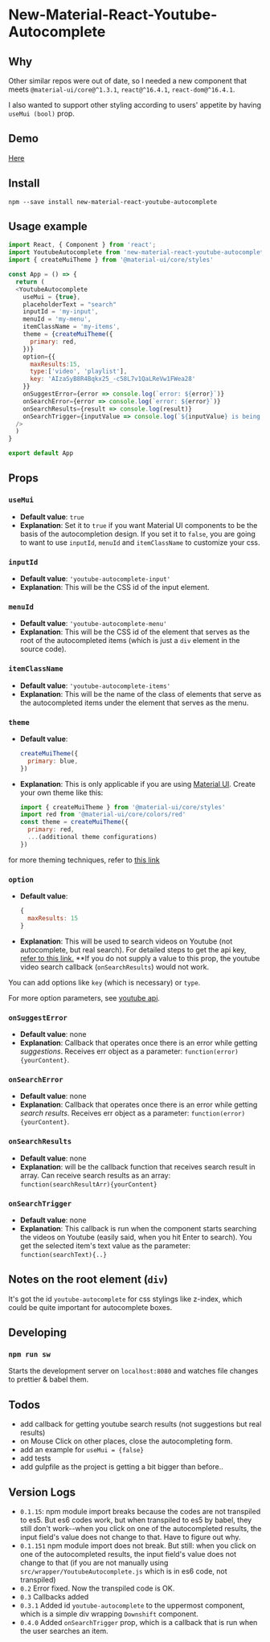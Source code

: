 # New-Material-React-Youtube-Autocomplete

## Why
Other similar repos were out of date, so I needed a new component that meets `@material-ui/core@^1.3.1`, `react@^16.4.1`, `react-dom@^16.4.1`. 

I also wanted to support other styling according to users' appetite by having `useMui (bool)` prop. 

## Demo
[Here](https://9oelm.github.io/new-material-react-youtube-autocomplete/)

## Install
```
npm --save install new-material-react-youtube-autocomplete
```

## Usage example
```javascript
import React, { Component } from 'react';
import YoutubeAutocomplete from 'new-material-react-youtube-autocomplete';
import { createMuiTheme } from '@material-ui/core/styles'

const App = () => {
  return (
  <YoutubeAutocomplete
    useMui = {true},
    placeholderText = "search"
    inputId = 'my-input',
    menuId = 'my-menu',
    itemClassName = 'my-items',
    theme = {createMuiTheme({
      primary: red,
    })}
    option={{
      maxResults:15,
      type:['video', 'playlist'],
      key: 'AIzaSyB8R4Bqkx25_-c58L7v1QaLReVw1FWea28'
    }}
    onSuggestError={error => console.log(`error: ${error}`)}
    onSearchError={error => console.log(`error: ${error}`)}
    onSearchResults={result => console.log(result)}
    onSearchTrigger={inputValue => console.log(`${inputValue} is being searched.`)}
  />
  )
}

export default App
```
## Props

### `useMui`
* **Default value**: `true`
* **Explanation**: Set it to `true` if you want Material UI components to be the basis of the autocompletion design. If you set it to `false`, you are going to want to use `inputId`, `menuId` and `itemClassName` to customize your css.

### `inputId`
* **Default value**: `'youtube-autocomplete-input'`
* **Explanation**: This will be the CSS id of the input element. 

### `menuId`
* **Default value**: `'youtube-autocomplete-menu'`
* **Explanation**: This will be the CSS id of the element that serves as the root of the autocompleted items (which is just a `div` element in the source code). 

### `itemClassName` 
* **Default value**: `'youtube-autocomplete-items'`
* **Explanation**: This will be the name of the class of elements that serve as the autocompleted items under the element that serves as the menu.

### `theme`
* **Default value**: 
  ```javascript
  createMuiTheme({
    primary: blue,
  })
  ```
* **Explanation**: This is only applicable if you are using [Material UI](https://github.com/mui-org/material-ui). Create your own theme like this:
  ```javascript
  import { createMuiTheme } from '@material-ui/core/styles'
  import red from '@material-ui/core/colors/red'
  const theme = createMuiTheme({
    primary: red,
    ...(additional theme configurations)
  })
  ```

for more theming techniques, refer to [this link](https://stackoverflow.com/questions/34971998/how-to-apply-custom-theme-in-material-ui)
### `option`
* **Default value**: 
  ```javascript
  {
    maxResults: 15
  }
  ```
* **Explanation**: This will be used to search videos on Youtube (not autocomplete, but real search). For detailed steps to get the api key, [refer to this link.](https://www.slickremix.com/docs/get-api-key-for-youtube/) **If you do not supply a value to this prop, the youtube video search callback (`onSearchResults`) would not work.

You can add options like `key` (which is necessary) or `type`.

For more option parameters, see [youtube api](https://developers.google.com/youtube/v3/docs/search/list).

### `onSuggestError`
* **Default value**: none
* **Explanation**: Callback that operates once there is an error while getting *suggestions*. Receives err object as a parameter: `function(error){yourContent}`.

### `onSearchError`
* **Default value**: none
* **Explanation**: Callback that operates once there is an error while getting *search results*. Receives err object as a parameter: `function(error){yourContent}`. 

### `onSearchResults`
* **Default value**: none
* **Explanation**: will be the callback function that receives search result in array. Can receive search results as an array: `function(searchResultArr){yourContent}`

### `onSearchTrigger`
* **Default value**: none
* **Explanation**: This callback is run when the component starts searching the videos on Youtube (easily said, when you hit Enter to search). You get the selected item's text value as the parameter: `function(searchText){..}`

## Notes on the root element (`div`)
It's got the id `youtube-autocomplete` for css stylings like z-index, which could be quite important for autocomplete boxes. 

## Developing

### `npm run sw`
Starts the development server on `localhost:8080` and watches file changes to prettier & babel them.

## Todos
* add callback for getting youtube search results (not suggestions but real results)
* on Mouse Click on other places, close the autocompleting form.
* add an example for `useMui = {false}`
* add tests
* add gulpfile as the project is getting a bit bigger than before..

## Version Logs 
* `0.1.15`: npm module import breaks because the codes are not transpiled to es5. But es6 codes work, but when transpiled to es5 by babel, they still don't work--when you click on one of the autocompleted results, the input field's value does not change to that. Have to figure out why. 
* `0.1.151` npm module import does not break. But still: when you click on one of the autocompleted results, the input field's value does not change to that (if you are not manually using `src/wrapper/YoutubeAutocomplete.js` which is in es6 code, not transpiled)
* `0.2` Error fixed. Now the transpiled code is OK.
* `0.3` Callbacks added
* `0.3.1` Added id `youtube-autocomplete` to the uppermost component, which is a simple div wrapping `Downshift` component.
* `0.4.0` Added `onSearchTrigger` prop, which is a callback that is run when the user searches an item.